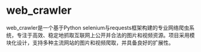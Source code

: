 # web_crawler
web_crawler是一个基于Python selenium与requests框架构建的专业网络爬虫系统，专注于高效、稳定地抓取互联网上公开并合法的图片和视频资源。项目采用模块化设计，支持多种主流网站的图片和视频爬取，并具备良好的扩展性。
